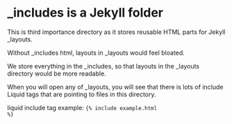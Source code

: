 # _includes is a Jekyll folder

This is third importance directory as it stores reusable HTML parts for Jekyll _layouts.

Without _includes html, layouts in _layouts would feel bloated.

We store everything in the _includes, so that layouts in the _layouts directory would be more readable.

When you will open any of _layouts, you will see that there is lots of include Liquid tags that are pointing to files in this directory.

liquid include tag example: <code>{% include example.html %}</code>
